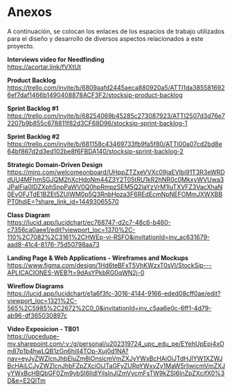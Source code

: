 # Anexos #

A continuación, se colocan los enlaces de los espacios de trabajo utilizados para el diseño y desarrollo de diversos aspectos relacionados a este proyecto.

**Interviews video for Needfinding** <br>
https://acortar.link/fVXtUt

**Product Backlog** <br>
https://trello.com/invite/b/6809aafd2445aeca880920a5/ATTI1da3855816926ef7daf1466b1490408878ACF3F2/stocksip-product-backlog

**Sprint Backlog #1** <br>
https://trello.com/invite/b/68254069b45285c273087923/ATTI2507d3d76e72207b9b855c678811f82d3CF68D96/stocksip-sprint-backlog-1

**Sprint Backlog #2** <br>
https://trello.com/invite/b/681158c43469733fb9fa5f80/ATTI00a07cd2bd8e64bf867d2d3ed102be8f6FBDA140/stocksip-sprint-backlog-2

**Strategic Domain-Driven Design** <br>
https://miro.com/welcomeonboard/UHppZTZxeVVXc09jaEVlbi91T3R3eWRDdUU4MFhmSGJQM2hXcHdoNm44Z3Y2T05tRU1kR2hNR0c0MkxyWVUwa3JPalFia0lDZXphSnpPaWV0Q0hpRmpzSEM5Q2laYzVrM1luTXVFZ3VacXhaN0EvOFJTdE1BZEt5ZUlWM0p5Q3RnbHpza3F6REdEcmNpNEFOMmJXWXBBPT0hdjE=?share_link_id=14493065570

**Class Diagram** <br>
https://lucid.app/lucidchart/ec768747-d2c7-48c6-b460-c7356ca0aee1/edit?viewport_loc=1370%2C-110%2C7082%2C3161%2CHWEp-vi-RSFO&invitationId=inv_ac631679-aad8-41c4-8176-75d50798aa73

**Landing Page & Web Applications - Wireframes and Mockups** <br>
https://www.figma.com/design/1Hd6teBFxT5VhKWzxT0sVl/StockSip---APLICACIONES-WEB?t=9dAsYPkbRG0qWN2j-0

**Wireflow Diagrams** <br>
https://lucid.app/lucidchart/e1a6f3fc-3016-4144-9166-eded08cff0ae/edit?viewport_loc=1321%2C-565%2C5985%2C2672%2C0_0&invitationId=inv_c5aa6e0c-6ff1-4d79-ab96-df365030897c

**Video Exposicion - TB01** <br>
https://upcedupe-my.sharepoint.com/:v:/g/personal/u202319724_upc_edu_pe/EYehUpEpj4xOm87p1b4hwLQB1zGn6hilI4TOp-Xuj0d1NA?nav=eyJyZWZlcnJhbEluZm8iOnsicmVmZXJyYWxBcHAiOiJTdHJlYW1XZWJBcHAiLCJyZWZlcnJhbFZpZXciOiJTaGFyZURpYWxvZy1MaW5rIiwicmVmZXJyYWxBcHBQbGF0Zm9ybSI6IldlYiIsInJlZmVycmFsTW9kZSI6InZpZXcifX0%3D&e=E2QITm
